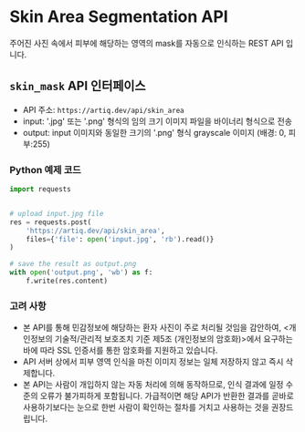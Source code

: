 # Skin Area Segmentation API

주어진 사진 속에서 피부에 해당하는 영역의 mask를 자동으로 인식하는 REST API 입니다.

## `skin_mask` API 인터페이스
- API 주소: `https://artiq.dev/api/skin_area`
- input: '.jpg' 또는 '.png' 형식의 임의 크기 이미지 파일을 바이너리 형식으로 전송
- output: input 이미지와 동일한 크기의 '.png' 형식 grayscale 이미지 (배경: 0, 피부:255)

### Python 예제 코드
```Python
import requests


# upload input.jpg file
res = requests.post(
    'https://artiq.dev/api/skin_area',
    files={'file': open('input.jpg', 'rb').read()}
)

# save the result as output.png
with open('output.png', 'wb') as f:
    f.write(res.content)
```

### 고려 사항
- 본 API를 통해 민감정보에 해당하는 환자 사진이 주로 처리될 것임을 감안하여, <개인정보의 기술적/관리적 보호조치 기준 제5조 (개인정보의 암호화)>에서 요구하는 바에 따라 SSL 인증서를 통한 암호화를 지원하고 있습니다.
- API 서버 상에서 피부 영역 인식을 마친 이미지 정보는 일체 저장하지 않고 즉시 삭제합니다.
- 본 API는 사람이 개입하지 않는 자동 처리에 의해 동작하므로, 인식 결과에 일정 수준의 오류가 불가피하게 포함됩니다. 가급적이면 해당 API가 반환한 결과를 곧바로 사용하기보다는 눈으로 한번 사람이 확인하는 절차를 거치고 사용하는 것을 권장드립니다.
